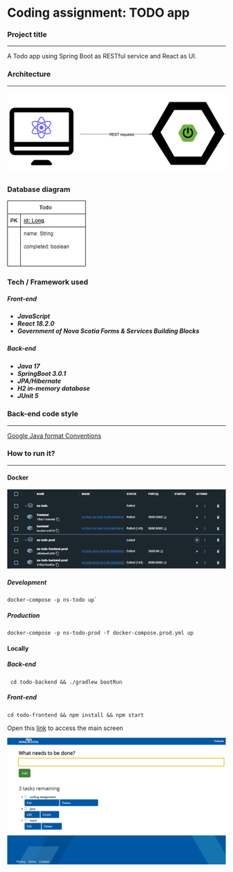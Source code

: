 # Coding assignment: TODO app

### Project title
<hr>

A Todo app using Spring Boot as RESTful service and React as UI.

### Architecture
<hr>

![Architecture](documentation/images/Architecture_diagram.png)

### Database diagram

![database](documentation/images/database.png)

### Tech / Framework used

<h5>Front-end<h5>

- JavaScript
- React 18.2.0
- Government of Nova Scotia Forms & Services Building Blocks

<h5>Back-end<h5>

- Java 17
- SpringBoot 3.0.1
- JPA/Hibernate
- H2 in-memory database
- JUnit 5

### Back-end code style
<hr>

[Google Java format Conventions](https://github.com/google/google-java-format)


### How to run it?
<hr>

#### Docker

![Docker container](documentation/images/docker_container.png)

##### Development
```
docker-compose -p ns-todo up`
```

##### Production
```
docker-compose -p ns-todo-prod -f docker-compose.prod.yml up
```

#### Locally

##### Back-end

```
 cd todo-backend && ./gradlew bootRun
```

##### Front-end

```
cd todo-frontend && npm install && npm start
```

Open this [link](http://127.0.0.1:3000/) to access the main screen

![Todo UI](documentation/images/todo-UI.png)